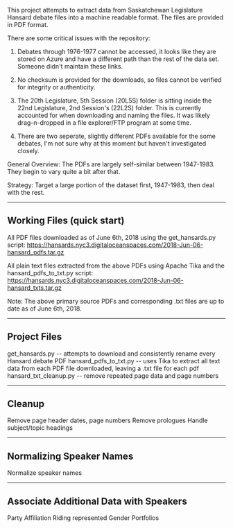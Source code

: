 This project attempts to extract data from Saskatchewan Legislature Hansard debate files into a machine readable format.
The files are provided in PDF format.

There are some critical issues with the repository:

1)  Debates through 1976-1977 cannot be accessed, it looks like they are stored on Azure and have a different path than the rest of the data set.  Someone didn't maintain these links.

2)  No checksum is provided for the downloads, so files cannot be verified for integrity or authenticity.

3)  The 20th Legislature, 5th Session (20L5S) folder is sitting inside the 22nd Legislature, 2nd Session's (22L2S) folder.  This is currently accounted for when downloading and naming the files.  It was likely drag-n-dropped in a file explorer/FTP program at some time.

4)  There are two seperate, slightly different PDFs available for the some debates, I'm not sure why at this moment but haven't investigated closely.


General Overview:
The PDFs are largely self-similar between 1947-1983.  They begin to vary quite a bit after that.

Strategy:
Target a large portion of the dataset first, 1947-1983, then deal with the rest.

---
Working Files (quick start)
---
All PDF files downloaded as of June 6th, 2018 using the get_hansards.py script:
https://hansards.nyc3.digitaloceanspaces.com/2018-Jun-06-hansard_pdfs.tar.gz

All plain text files extracted from the above PDFs using Apache Tika and the hansard_pdfs_to_txt.py script:
https://hansards.nyc3.digitaloceanspaces.com/2018-Jun-06-hansard_txts.tar.gz


Note:  The above primary source PDFs and corresponding .txt files are up to date as of June 6th, 2018.


---
Project Files
---
get_hansards.py -- attempts to download and consistently rename every Hansard debate PDF
hansard_pdfs_to_txt.py -- uses Tika to extract all text data from each PDF file downloaded, leaving a .txt file for each pdf
hansard_txt_cleanup.py -- remove repeated page data and page numbers

---
Cleanup
---
Remove page header dates, page numbers
Remove prologues
Handle subject/topic headings

---
Normalizing Speaker Names
---
Normalize speaker names

---
Associate Additional Data with Speakers
---
Party Affiliation
Riding represented
Gender
Portfolios
